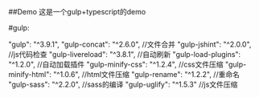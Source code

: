 ##Demo
这是一个gulp+typescript的demo

#gulp:

   "gulp": "^3.9.1",
   "gulp-concat": "^2.6.0",        //文件合并
   "gulp-jshint": "^2.0.0",        //js代码检查
   "gulp-livereload": "^3.8.1",    //自动刷新
   "gulp-load-plugins": "^1.2.0",  //自动加载插件
   "gulp-minify-css": "^1.2.4",    //css文件压缩
   "gulp-minify-html": "^1.0.6",   //html文件压缩
   "gulp-rename": "^1.2.2",        //重命名
   "gulp-sass": "^2.2.0",          //sass的编译
   "gulp-uglify": "^1.5.3"         //js文件压缩